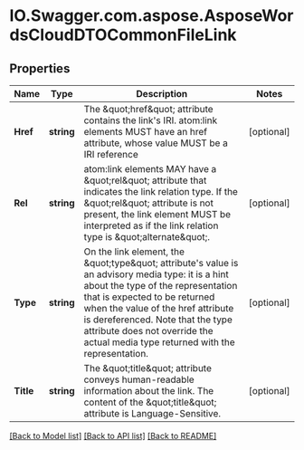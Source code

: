 # IO.Swagger.com.aspose.AsposeWordsCloudDTOCommonFileLink
## Properties

Name | Type | Description | Notes
------------ | ------------- | ------------- | -------------
**Href** | **string** | The \&quot;href\&quot; attribute contains the link&#39;s IRI. atom:link elements MUST  have an href attribute, whose value MUST be a IRI reference | [optional] 
**Rel** | **string** | atom:link elements MAY have a \&quot;rel\&quot; attribute that indicates the link  relation type.  If the \&quot;rel\&quot; attribute is not present, the link  element MUST be interpreted as if the link relation type is \&quot;alternate\&quot;. | [optional] 
**Type** | **string** | On the link element, the \&quot;type\&quot; attribute&#39;s value is an advisory  media type: it is a hint about the type of the representation that is  expected to be returned when the value of the href attribute is  dereferenced.  Note that the type attribute does not override the  actual media type returned with the representation. | [optional] 
**Title** | **string** | The \&quot;title\&quot; attribute conveys human-readable information about the  link.  The content of the \&quot;title\&quot; attribute is Language-Sensitive. | [optional] 

[[Back to Model list]](../README.md#documentation-for-models) [[Back to API list]](../README.md#documentation-for-api-endpoints) [[Back to README]](../README.md)

